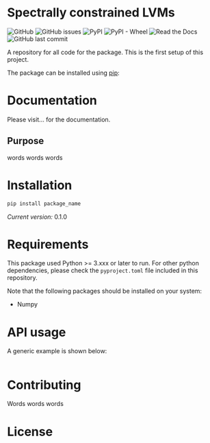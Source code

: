 # Spectrally constrained LVMs

![GitHub](https://img.shields.io/github/license/RyanBalshaw/spectrally-constrained-LVMs)
![GitHub issues](https://img.shields.io/github/issues-raw/RyanBalshaw/spectrally-constrained-LVMs)
![PyPI](https://img.shields.io/pypi/v/spectrally-constrained-lvms)
![PyPI - Wheel](https://img.shields.io/pypi/wheel/spectrally-constrained-lvms?color=blueviolet)
![Read the Docs](https://img.shields.io/readthedocs/spectrally-constrained-lvms)
![GitHub last commit](https://img.shields.io/github/last-commit/RyanBalshaw/spectrally-constrained-LVMs)

A repository for all code for the package. This is the first setup of this project.

The package can be installed using [pip](https://pypi.org/project/pip/):

# Documentation
Please visit... for the documentation.

## Purpose
words words words

# Installation

```sh
pip install package_name
```

*Current version:* 0.1.0

# Requirements

This package used Python >= 3.xxx or later to run. For other python dependencies, please check the `pyproject.toml`
file included in this repository.

Note that the following packages should be installed on your system:
- Numpy

# API usage

A generic example is shown below:
```shell

```

# Contributing
Words words words

# License
